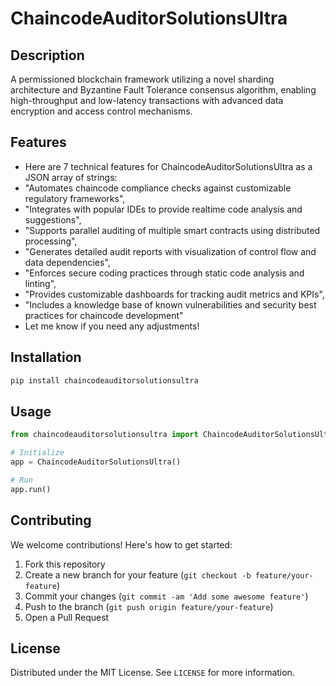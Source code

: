 # ChaincodeAuditorSolutionsUltra

## Description

A permissioned blockchain framework utilizing a novel sharding architecture and Byzantine Fault Tolerance consensus algorithm, enabling high-throughput and low-latency transactions with advanced data encryption and access control mechanisms.

## Features

- Here are 7 technical features for ChaincodeAuditorSolutionsUltra as a JSON array of strings:
- "Automates chaincode compliance checks against customizable regulatory frameworks",
- "Integrates with popular IDEs to provide realtime code analysis and suggestions",
- "Supports parallel auditing of multiple smart contracts using distributed processing",
- "Generates detailed audit reports with visualization of control flow and data dependencies",
- "Enforces secure coding practices through static code analysis and linting",
- "Provides customizable dashboards for tracking audit metrics and KPIs",
- "Includes a knowledge base of known vulnerabilities and security best practices for chaincode development"
- Let me know if you need any adjustments!
## Installation

```bash
pip install chaincodeauditorsolutionsultra
```

## Usage

```python
from chaincodeauditorsolutionsultra import ChaincodeAuditorSolutionsUltra

# Initialize
app = ChaincodeAuditorSolutionsUltra()

# Run
app.run()
```

## Contributing

We welcome contributions! Here's how to get started:

1. Fork this repository
2. Create a new branch for your feature (`git checkout -b feature/your-feature`)
3. Commit your changes (`git commit -am 'Add some awesome feature'`)
4. Push to the branch (`git push origin feature/your-feature`)
5. Open a Pull Request

## License

Distributed under the MIT License. See `LICENSE` for more information.

